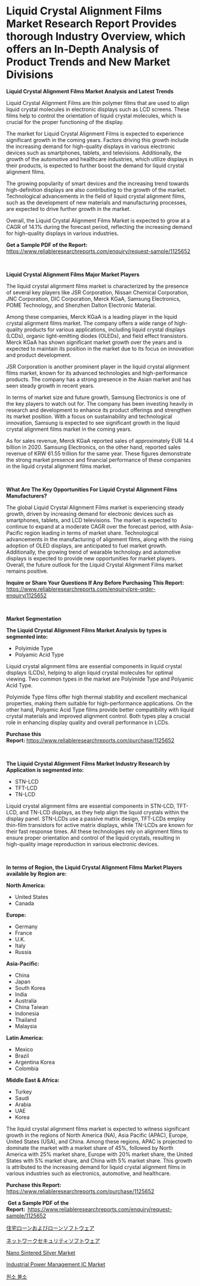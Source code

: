 <p><h1>Liquid Crystal Alignment Films Market Research Report Provides thorough Industry Overview, which offers an In-Depth Analysis of Product Trends and New Market Divisions</h1></p><p><strong>Liquid Crystal Alignment Films Market Analysis and Latest Trends</strong></p>
<p><p>Liquid Crystal Alignment Films are thin polymer films that are used to align liquid crystal molecules in electronic displays such as LCD screens. These films help to control the orientation of liquid crystal molecules, which is crucial for the proper functioning of the display.</p><p>The market for Liquid Crystal Alignment Films is expected to experience significant growth in the coming years. Factors driving this growth include the increasing demand for high-quality displays in various electronic devices such as smartphones, tablets, and televisions. Additionally, the growth of the automotive and healthcare industries, which utilize displays in their products, is expected to further boost the demand for liquid crystal alignment films.</p><p>The growing popularity of smart devices and the increasing trend towards high-definition displays are also contributing to the growth of the market. Technological advancements in the field of liquid crystal alignment films, such as the development of new materials and manufacturing processes, are expected to drive further growth in the market.</p><p>Overall, the Liquid Crystal Alignment Films Market is expected to grow at a CAGR of 14.1% during the forecast period, reflecting the increasing demand for high-quality displays in various industries.</p></p>
<p><strong>Get a Sample PDF of the Report:&nbsp;</strong> <a href="https://www.reliableresearchreports.com/enquiry/request-sample/1125652">https://www.reliableresearchreports.com/enquiry/request-sample/1125652</a></p>
<p>&nbsp;</p>
<p><strong>Liquid Crystal Alignment Films Major Market Players</strong></p>
<p><p>The liquid crystal alignment films market is characterized by the presence of several key players like JSR Corporation, Nissan Chemical Corporation, JNC Corporation, DIC Corporation, Merck KGaA, Samsung Electronics, POME Technology, and Shenzhen Dalton Electronic Material. </p><p>Among these companies, Merck KGaA is a leading player in the liquid crystal alignment films market. The company offers a wide range of high-quality products for various applications, including liquid crystal displays (LCDs), organic light-emitting diodes (OLEDs), and field effect transistors. Merck KGaA has shown significant market growth over the years and is expected to maintain its position in the market due to its focus on innovation and product development.</p><p>JSR Corporation is another prominent player in the liquid crystal alignment films market, known for its advanced technologies and high-performance products. The company has a strong presence in the Asian market and has seen steady growth in recent years.</p><p>In terms of market size and future growth, Samsung Electronics is one of the key players to watch out for. The company has been investing heavily in research and development to enhance its product offerings and strengthen its market position. With a focus on sustainability and technological innovation, Samsung is expected to see significant growth in the liquid crystal alignment films market in the coming years.</p><p>As for sales revenue, Merck KGaA reported sales of approximately EUR 14.4 billion in 2020. Samsung Electronics, on the other hand, reported sales revenue of KRW 61.55 trillion for the same year. These figures demonstrate the strong market presence and financial performance of these companies in the liquid crystal alignment films market.</p></p>
<p>&nbsp;</p>
<p><strong>What Are The Key Opportunities For Liquid Crystal Alignment Films Manufacturers?</strong></p>
<p><p>The global Liquid Crystal Alignment Films market is experiencing steady growth, driven by increasing demand for electronic devices such as smartphones, tablets, and LCD televisions. The market is expected to continue to expand at a moderate CAGR over the forecast period, with Asia-Pacific region leading in terms of market share. Technological advancements in the manufacturing of alignment films, along with the rising adoption of OLED displays, are anticipated to fuel market growth. Additionally, the growing trend of wearable technology and automotive displays is expected to provide new opportunities for market players. Overall, the future outlook for the Liquid Crystal Alignment Films market remains positive.</p></p>
<p><strong>Inquire or Share Your Questions If Any Before Purchasing This Report:</strong> <a href="https://www.reliableresearchreports.com/enquiry/pre-order-enquiry/1125652">https://www.reliableresearchreports.com/enquiry/pre-order-enquiry/1125652</a></p>
<p>&nbsp;</p>
<p><strong>Market Segmentation</strong></p>
<p><strong>The Liquid Crystal Alignment Films Market Analysis by types is segmented into:</strong></p>
<p><ul><li>Polyimide Type</li><li>Polyamic Acid Type</li></ul></p>
<p><p>Liquid crystal alignment films are essential components in liquid crystal displays (LCDs), helping to align liquid crystal molecules for optimal viewing. Two common types in the market are Polyimide Type and Polyamic Acid Type. </p><p>Polyimide Type films offer high thermal stability and excellent mechanical properties, making them suitable for high-performance applications. On the other hand, Polyamic Acid Type films provide better compatibility with liquid crystal materials and improved alignment control. Both types play a crucial role in enhancing display quality and overall performance in LCDs.</p></p>
<p><strong>Purchase this Report:&nbsp;</strong><a href="https://www.reliableresearchreports.com/purchase/1125652">https://www.reliableresearchreports.com/purchase/1125652</a></p>
<p>&nbsp;</p>
<p><strong>The Liquid Crystal Alignment Films Market Industry Research by Application is segmented into:</strong></p>
<p><ul><li>STN-LCD</li><li>TFT-LCD</li><li>TN-LCD</li></ul></p>
<p><p>Liquid crystal alignment films are essential components in STN-LCD, TFT-LCD, and TN-LCD displays, as they help align the liquid crystals within the display panel. STN-LCDs use a passive matrix design, TFT-LCDs employ thin-film transistors for active matrix displays, while TN-LCDs are known for their fast response times. All these technologies rely on alignment films to ensure proper orientation and control of the liquid crystals, resulting in high-quality image reproduction in various electronic devices.</p></p>
<p>&nbsp;</p>
<p><strong>In terms of Region, the Liquid Crystal Alignment Films Market Players available by Region are:</strong></p>
<p>
    <p> <strong> North America: </strong>
        <ul>
            <li>United States</li>
            <li>Canada</li>
        </ul>
        </p> 
    <p> <strong> Europe: </strong>
        <ul>
            <li>Germany</li>
            <li>France</li>
            <li>U.K.</li>
            <li>Italy</li>
            <li>Russia</li>
        </ul>
        </p> 
    <p> <strong> Asia-Pacific: </strong>
        <ul>
            <li>China</li>
            <li>Japan</li>
            <li>South Korea</li>
            <li>India</li>
            <li>Australia</li>
            <li>China Taiwan</li>
            <li>Indonesia</li>
            <li>Thailand</li>
            <li>Malaysia</li>
        </ul>
        </p> 
    <p> <strong> Latin America: </strong>
        <ul>
            <li>Mexico</li>
            <li>Brazil</li>
            <li>Argentina Korea</li>
            <li>Colombia</li>
        </ul>
        </p> 
    <p> <strong> Middle East & Africa: </strong>
        <ul>
            <li>Turkey</li>
            <li>Saudi</li>
            <li>Arabia</li>
            <li>UAE</li>
            <li>Korea</li>
        </ul>
    </p>
    </p>
<p><p>The liquid crystal alignment films market is expected to witness significant growth in the regions of North America (NA), Asia Pacific (APAC), Europe, United States (USA), and China. Among these regions, APAC is projected to dominate the market with a market share of 45%, followed by North America with 25% market share, Europe with 20% market share, the United States with 5% market share, and China with 5% market share. This growth is attributed to the increasing demand for liquid crystal alignment films in various industries such as electronics, automotive, and healthcare.</p></p>
<p><strong>Purchase this Report: </strong><a href="https://www.reliableresearchreports.com/purchase/1125652">https://www.reliableresearchreports.com/purchase/1125652</a></p>
<p>&nbsp;<strong>Get a Sample PDF of the Report:&nbsp;&nbsp;</strong><a href="https://www.reliableresearchreports.com/enquiry/request-sample/1125652">https://www.reliableresearchreports.com/enquiry/request-sample/1125652</a></p>
<p><strong></strong></p>
<p><p><a href="https://github.com/adcxff01450218/Market-Research-Report-List-1/blob/main/6174904194455.md">住宅ローンおよびローンソフトウェア</a></p><p><a href="https://github.com/xnljig2898992/Market-Research-Report-List-1/blob/main/6710927194454.md">ネットワークセキュリティソフトウェア</a></p><p><a href="https://github.com/sonuprakash1/Market-Research-Report-List-1/blob/main/nano-sintered-silver-market.md">Nano Sintered Silver Market</a></p><p><a href="https://issuu.com/reportprime-2/docs/industrial-power-management-ic-market-size-2030.pp">Industrial Power Management IC Market</a></p><p><a href="https://github.com/trmesnao7959541/Market-Research-Report-List-1/blob/main/5748293194178.md">원소 불소</a></p></p>